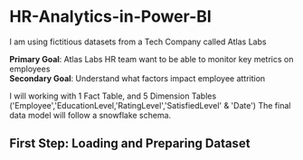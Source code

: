 # HR-Analytics-in-Power-BI
I am using fictitious datasets from a Tech Company called Atlas Labs

**Primary Goal**: Atlas Labs HR team want to be able to monitor key metrics on employees
<br>
**Secondary Goal**: Understand what factors impact employee attrition

I will working with 1 Fact Table, and 5 Dimension Tables ('Employee','EducationLevel,'RatingLevel','SatisfiedLevel' & 'Date')
The final data model will follow a snowflake schema.

## First Step: Loading and Preparing Dataset

